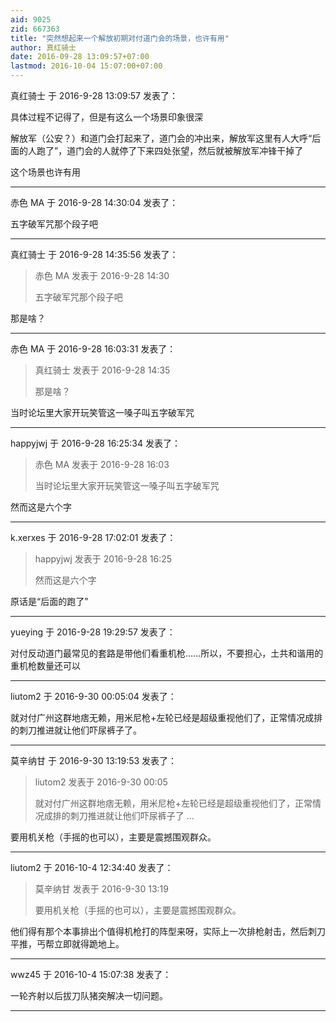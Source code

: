 ```yaml
---
aid: 9025
zid: 667363
title: "突然想起来一个解放初期对付道门会的场景，也许有用"
author: 真红骑士
date: 2016-09-28 13:09:57+07:00
lastmod: 2016-10-04 15:07:00+07:00
---
```


真红骑士 于 2016-9-28 13:09:57 发表了：

具体过程不记得了，但是有这么一个场景印象很深

解放军（公安？）和道门会打起来了，道门会的冲出来，解放军这里有人大呼“后面的人跑了”，道门会的人就停了下来四处张望，然后就被解放军冲锋干掉了

这个场景也许有用

---

赤色 MA 于 2016-9-28 14:30:04 发表了：

五字破军咒那个段子吧

---

真红骑士 于 2016-9-28 14:35:56 发表了：

> 赤色 MA 发表于 2016-9-28 14:30
>
> 五字破军咒那个段子吧

那是啥？

---

赤色 MA 于 2016-9-28 16:03:31 发表了：

> 真红骑士 发表于 2016-9-28 14:35
>
> 那是啥？

当时论坛里大家开玩笑管这一嗓子叫五字破军咒

---

happyjwj 于 2016-9-28 16:25:34 发表了：

> 赤色 MA 发表于 2016-9-28 16:03
>
> 当时论坛里大家开玩笑管这一嗓子叫五字破军咒

然而这是六个字

---

k.xerxes 于 2016-9-28 17:02:01 发表了：

> happyjwj 发表于 2016-9-28 16:25
>
> 然而这是六个字

原话是“后面的跑了”

---

yueying 于 2016-9-28 19:29:57 发表了：

对付反动道门最常见的套路是带他们看重机枪……所以，不要担心，土共和谐用的重机枪数量还可以

---

liutom2 于 2016-9-30 00:05:04 发表了：

就对付广州这群地痞无赖，用米尼枪+左轮已经是超级重视他们了，正常情况成排的刺刀推进就让他们吓尿裤子了。

---

莫辛纳甘 于 2016-9-30 13:19:53 发表了：

> liutom2 发表于 2016-9-30 00:05
>
> 就对付广州这群地痞无赖，用米尼枪+左轮已经是超级重视他们了，正常情况成排的刺刀推进就让他们吓尿裤子了 ...

要用机关枪（手摇的也可以），主要是震撼围观群众。

---

liutom2 于 2016-10-4 12:34:40 发表了：

> 莫辛纳甘 发表于 2016-9-30 13:19
>
> 要用机关枪（手摇的也可以），主要是震撼围观群众。

他们得有那个本事排出个值得机枪打的阵型来呀，实际上一次排枪射击，然后刺刀平推，丐帮立即就得跪地上。

---

wwz45 于 2016-10-4 15:07:38 发表了：

一轮齐射以后拔刀队猪突解决一切问题。

---
